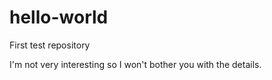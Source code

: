 # hello-world
First test repository

I'm not very interesting so I won't bother you with the details.

